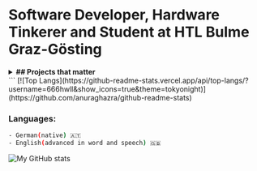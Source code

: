 # Software Developer, Hardware Tinkerer and Student at HTL Bulme Graz-Gösting

<details>
  <br />  
  <summary><b> ## Projects that matter</b></summary>
    ```bash
    - WikiSUM; Desktop Tkinter-Python-App summarizes wikipedia articles and you can ask an english question answering model about the context
    - Simplemath; train your brain with semi-random basic arithmetic operations
    - rpi4-conf; setup configs for usage as a desktop personal computer
    - b64-encryptPWA; a progressive safari Webapp that utilizes a tweaked version of base64 to encrypt and decrypt strings/messages
    - mkdeb; build .deb packages in seconds with this script
    - passgen; generate random strings/passwords with the linux u/random api
    - zxfetch; neofetch but faster and maxfetch but with less overhead
    - gofluentlycalculator or gocalc for short; is a cli-only calculator written in go that works concurrent and is customizable with a .json config format
    - WebTerminal; an experiment about permissions of the go os lib with an html frontend to type in cmds (use is NOT recommended!)
    - clock; attempt to build a cli-clock application - still a work in progress
</details>
```
[![Top Langs](https://github-readme-stats.vercel.app/api/top-langs/?username=666hwll&show_icons=true&theme=tokyonight)](https://github.com/anuraghazra/github-readme-stats)

### Languages:
```bash
- German(native) 🇦🇹
- English(advanced in word and speech) 🇬🇧
```

![My GitHub stats](https://github-readme-stats.vercel.app/api?username=666hwll&show_icons=true&theme=tokyonight)

